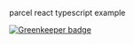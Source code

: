 parcel react typescript example

[![Greenkeeper badge](https://badges.greenkeeper.io/jagreehal/parcel-react-typescript-example.svg)](https://greenkeeper.io/)